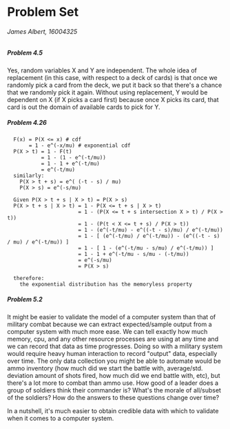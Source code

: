 Problem Set
===========

###### James Albert, 16004325

##### Problem 4.5

Yes, random variables X and Y are independent. The whole idea of replacement (in this case, with respect to a deck of cards) is that once we randomly pick a card from the deck, we put it back so that there's a chance that we randomly pick it again. Without using replacement, Y would be dependent on X (if X picks a card first) because once X picks its card, that card is out the domain of available cards to pick for Y.


##### Problem 4.26

```
  F(x) = P(X <= x) # cdf
       = 1 - e^(-x/mu) # exponential cdf
  P(X > t) = 1 - F(t)
           = 1 - (1 - e^(-t/mu))
           = 1 - 1 + e^(-t/mu)
           = e^(-t/mu)
  similarly:
    P(X > t + s) = e^( (-t - s) / mu)
    P(X > s) = e^(-s/mu)

  Given P(X > t + s | X > t) = P(X > s)
  P(X > t + s | X > t) = 1 - P(X <= t + s | X > t)
                       = 1 - (P(X <= t + s intersection X > t) / P(X > t))
                       = 1 - (P(t < X <= t + s) / P(X > t))
                       = 1 - (e^(-t/mu) - e^((-t - s)/mu) / e^(-t/mu))
                       = 1 - [ (e^(-t/mu) / e^(-t/mu)) - (e^((-t - s) / mu) / e^(-t/mu)) ]
                       = 1 - [ 1 - (e^(-t/mu - s/mu) / e^(-t/mu)) ]
                       = 1 - 1 + e^(-t/mu - s/mu - (-t/mu))
                       = e^(-s/mu)
                       = P(X > s)

  therefore:
    the exponential distribution has the memoryless property
```

##### Problem 5.2

It might be easier to validate the model of a computer system than that of military combat because we can extract expected/sample output from a computer system with much more ease. We can tell exactly how much memory, cpu, and any other resource processes are using at any time and we can record that data as time progresses. Doing so with a military system would require heavy human interaction to record "output" data, especially over time. The only data collection you might be able to automate would be ammo inventory (how much did we start the battle with, average/std. deviation amount of shots fired, how much did we end battle with, etc), but there's a lot more to combat than ammo use. How good of a leader does a group of soldiers think their commander is? What's the morale of all/subset of the soldiers? How do the answers to these questions change over time?

In a nutshell, it's much easier to obtain credible data with which to validate when it comes to a computer system.
